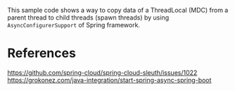 This sample code shows a way to copy data of a ThreadLocal (MDC) from a parent thread to child threads (spawn threads) 
by using `AsyncConfigurerSupport` of Spring framework.

# References
https://github.com/spring-cloud/spring-cloud-sleuth/issues/1022
https://grokonez.com/java-integration/start-spring-async-spring-boot
  